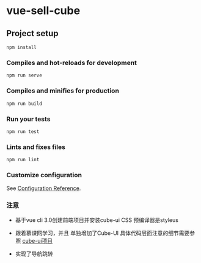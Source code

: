 # vue-sell-cube

## Project setup
```
npm install
```

### Compiles and hot-reloads for development
```
npm run serve
```

### Compiles and minifies for production
```
npm run build
```

### Run your tests
```
npm run test
```

### Lints and fixes files
```
npm run lint
```

### Customize configuration
See [Configuration Reference](https://cli.vuejs.org/config/).


### 注意

*  基于vue cli 3.0创建前端项目并安装cube-ui CSS 预编译器是styleus 

*  跟着慕课网学习，并且 单独增加了Cube-UI
    具体代码层面注意的细节需要参照 [cube-ui项目](https://github.com/chancelee/vue-sell)
 
*  实现了导航跳转
